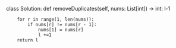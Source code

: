 class Solution:
    def removeDuplicates(self, nums: List[int]) -> int:
        l-1
        
        for r in range(1, len(nums)):
            if nums[r] != nums[r - 1]:
                nums[1] = nums[r]
                l +=1
        return l

